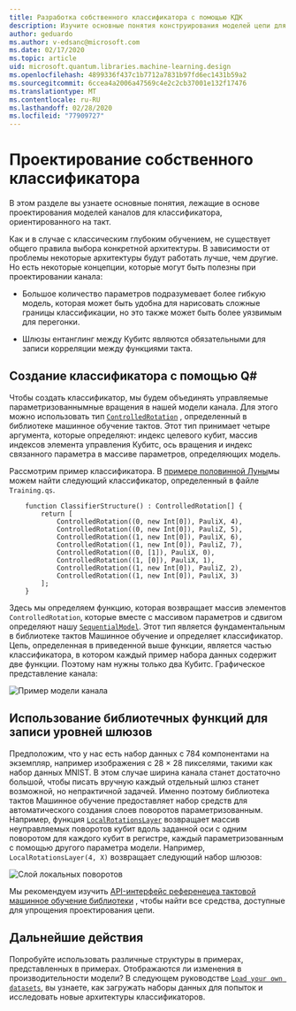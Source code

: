 ```yaml
---
title: Разработка собственного классификатора с помощью КДК
description: Изучите основные понятия конструирования моделей цепи для классификатора, ориентированного на такт.
author: geduardo
ms.author: v-edsanc@microsoft.com
ms.date: 02/17/2020
ms.topic: article
uid: microsoft.quantum.libraries.machine-learning.design
ms.openlocfilehash: 4899336f437c1b7712a7831b97fd6ec1431b59a2
ms.sourcegitcommit: 6ccea4a2006a47569c4e2c2cb37001e132f17476
ms.translationtype: MT
ms.contentlocale: ru-RU
ms.lasthandoff: 02/28/2020
ms.locfileid: "77909727"
---
```

# <a name="design-your-own-classifier"></a>Проектирование собственного классификатора

В этом разделе вы узнаете основные понятия, лежащие в основе проектирования моделей каналов для классификатора, ориентированного на такт.

Как и в случае с классическим глубоким обучением, не существует общего правила выбора конкретной архитектуры. В зависимости от проблемы некоторые архитектуры будут работать лучше, чем другие. Но есть некоторые концепции, которые могут быть полезны при проектировании канала:

- Большое количество параметров подразумевает более гибкую модель, которая может быть удобна для нарисовать сложные границы классификации, но это также может быть более уязвимым для перегонки.

- Шлюзы ентанглинг между Кубитс являются обязательными для записи корреляции между функциями такта.

## <a name="how-to-build-a-classifier-with-q"></a>Создание классификатора с помощью Q\#

Чтобы создать классификатор, мы будем объединять управляемые параметризованнымные вращения в нашей модели канала. Для этого можно использовать тип [`ControlledRotation`](xref:microsoft.quantum.machinelearning.controlledrotation) , определенный в библиотеке машинное обучение тактов. Этот тип принимает четыре аргумента, которые определяют: индекс целевого кубит, массив индексов элемента управления Кубитс, ось вращения и индекс связанного параметра в массиве параметров, определяющих модель.

Рассмотрим пример классификатора. В [примере половинной Луны](https://github.com/microsoft/Quantum/tree/master/samples/machine-learning/half-moons)мы можем найти следующий классификатор, определенный в файле `Training.qs`.

```qsharp
    function ClassifierStructure() : ControlledRotation[] {
        return [
            ControlledRotation((0, new Int[0]), PauliX, 4),
            ControlledRotation((0, new Int[0]), PauliZ, 5),
            ControlledRotation((1, new Int[0]), PauliX, 6),
            ControlledRotation((1, new Int[0]), PauliZ, 7),
            ControlledRotation((0, [1]), PauliX, 0),
            ControlledRotation((1, [0]), PauliX, 1),
            ControlledRotation((1, new Int[0]), PauliZ, 2),
            ControlledRotation((1, new Int[0]), PauliX, 3)
        ];
    }
 ```

Здесь мы определяем функцию, которая возвращает массив элементов `ControlledRotation`, которые вместе с массивом параметров и сдвигом определяют нашу [`SequentialModel`](xref:microsoft.quantum.machinelearning.sequentialmodel). Этот тип является фундаментальным в библиотеке тактов Машинное обучение и определяет классификатор. Цепь, определенная в приведенной выше функции, является частью классификатора, в котором каждый пример набора данных содержит две функции. Поэтому нам нужны только два Кубитс. Графическое представление канала:

 ![Пример модели канала](~/media/circuit_model_1.PNG)

## <a name="use-the-library-functions-to-write-layers-of-gates"></a>Использование библиотечных функций для записи уровней шлюзов

Предположим, что у нас есть набор данных с 784 компонентами на экземпляр, например изображения с 28 × 28 пикселями, такими как набор данных MNIST. В этом случае ширина канала станет достаточно большой, чтобы писать вручную каждый отдельный шлюз станет возможной, но непрактичной задачей. Именно поэтому библиотека тактов Машинное обучение предоставляет набор средств для автоматического создания слоев поворотов параметризованным. Например, функция [`LocalRotationsLayer`](xref:microsoft.quantum.machinelearning.localrotationslayer) возвращает массив неуправляемых поворотов кубит вдоль заданной оси с одним поворотом для каждого кубит в регистре, каждый параметризованным с помощью другого параметра модели. Например, `LocalRotationsLayer(4, X)` возвращает следующий набор шлюзов:

 ![Слой локальных поворотов](~/media/local_rotations_layer.PNG)

Мы рекомендуем изучить [API-интерфейс референецеа тактовой машинное обучение библиотеки](xref:microsoft.quantum.machinelearning) , чтобы найти все средства, доступные для упрощения проектирования цепи.

## <a name="next-steps"></a>Дальнейшие действия

 Попробуйте использовать различные структуры в примерах, представленных в примерах. Отображаются ли изменения в производительности модели? В следующем руководстве [`Load your own datasets`](xref:microsoft.quantum.libraries.machine-learning.load), вы узнаете, как загружать наборы данных для попыток и исследовать новые архитектуры классификаторов.
